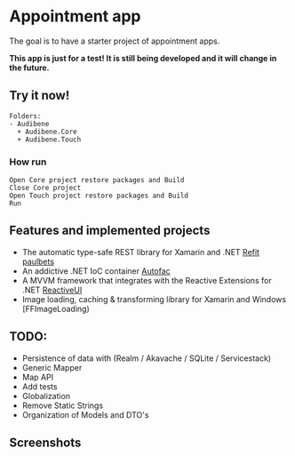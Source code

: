 # Appointment app

The goal is to have a starter project of appointment apps.

**This app is just for a test! It is still being developed and it will change in the future.**

## Try it now!
```
Folders:
- Audibene
  + Audibene.Core
  + Audibene.Touch
```
### How run

```
Open Core project restore packages and Build
Close Core project
Open Touch project restore packages and Build
Run
```

## Features and implemented projects

- The automatic type-safe REST library for Xamarin and .NET [Refit paulbets](https://github.com/paulcbetts/refit)
- An addictive .NET IoC container [Autofac](http://autofac.org)
- A MVVM framework that integrates with the Reactive Extensions for .NET [ReactiveUI](https://github.com/reactiveui/ReactiveUI#-reactiveui)
- Image loading, caching & transforming library for Xamarin and Windows [FFImageLoading)

## TODO:

- Persistence of data with (Realm / Akavache / SQLite / Servicestack)
- Generic Mapper
- Map API 
- Add tests
- Globalization
- Remove Static Strings
- Organization of Models and DTO's

## Screenshots
